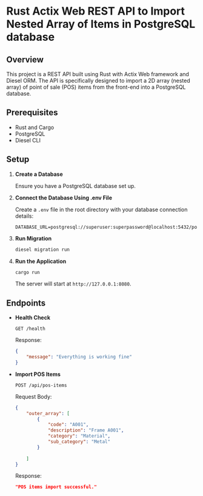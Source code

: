 # Rust Actix Web REST API to Import Nested Array of Items in PostgreSQL database 

## Overview

This project is a REST API built using Rust with Actix Web framework and Diesel ORM. The API is specifically designed to import a 2D array (nested array) of point of sale (POS) items from the front-end into a PostgreSQL database.

## Prerequisites

- Rust and Cargo
- PostgreSQL
- Diesel CLI

## Setup

1. **Create a Database**

    Ensure you have a PostgreSQL database set up.

2. **Connect the Database Using .env File**

    Create a `.env` file in the root directory with your database connection details:

    ```env
    DATABASE_URL=postgresql://superuser:superpassword@localhost:5432/pos_items_database
    ```

3. **Run Migration**

    ```sh
    diesel migration run
    ```

4. **Run the Application**

    ```sh
    cargo run
    ```

    The server will start at `http://127.0.0.1:8080`.

## Endpoints

- **Health Check**

    ```http
    GET /health
    ```

    Response:

    ```json
    {
        "message": "Everything is working fine"
    }
    ```

- **Import POS Items**

    ```http
    POST /api/pos-items
    ```

    Request Body:

    ```json
    {
        "outer_array": [
            {
                "code": "A001",
                "description": "Frame A001",
                "category": "Material",
                "sub_category": "Metal"
            }
            
        ]
    }
    ```

    Response:

    ```json
    "POS items import successful."
    ```

